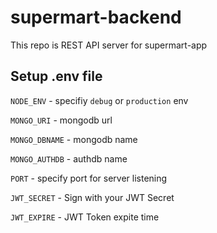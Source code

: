 # supermart-backend
This repo is REST API server for supermart-app

## Setup .env file
`NODE_ENV` - specifiy `debug` or `production` env

`MONGO_URI` - mongodb url

`MONGO_DBNAME` - mongodb name

`MONGO_AUTHDB` - authdb name

`PORT` - specify port for server listening

`JWT_SECRET` - Sign with your JWT Secret

`JWT_EXPIRE` - JWT Token expite time 

